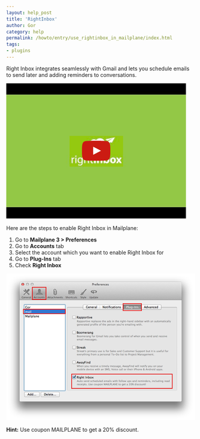 ```yaml
---
layout: help_post
title: 'RightInbox'
author: Gor
category: help
permalink: /howto/entry/use_rightinbox_in_mailplane/index.html
tags:
- plugins
---
```


Right Inbox integrates seamlessly with Gmail and lets you schedule emails to send later and adding reminders to conversations.

[![video](/assets/howto/2014-05-31-use_rightinbox_in_mailplane/video.png)](http://www.youtube.com/watch?v=IRr-Wkt_in4)

Here are the steps to enable Right Inbox in Mailplane:

1. Go to **Mailplane 3 > Preferences**
2. Go to **Accounts** tab
3. Select the account which you want to enable Right Inbox for
4. Go to **Plug-Ins** tab
5. Check **Right Inbox**

![screen1](/assets/howto/2014-05-31-use_rightinbox_in_mailplane/screen1.png)

**Hint:** Use coupon MAILPLANE to get a 20% discount.